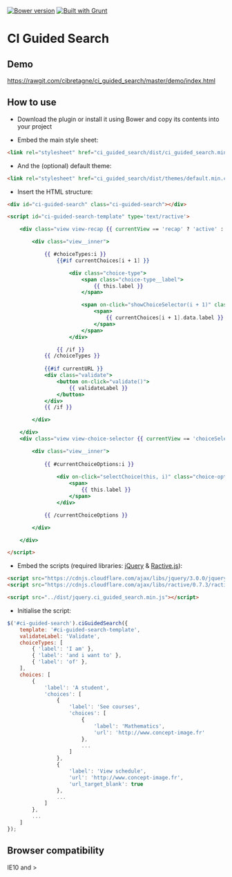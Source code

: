 [![Bower version](https://badge.fury.io/bo/ci_guided_search.svg)](http://badge.fury.io/bo/ci_guided_search)
[![Built with Grunt](https://cdn.gruntjs.com/builtwith.png)](http://gruntjs.com/)

# CI Guided Search

## Demo
https://rawgit.com/cibretagne/ci_guided_search/master/demo/index.html

## How to use
* Download the plugin or install it using Bower and copy its contents into your project

* Embed the main style sheet:

```html
<link rel="stylesheet" href="ci_guided_search/dist/ci_guided_search.min.css">
```
* And the (optional) default theme:

```html
<link rel="stylesheet" href="ci_guided_search/dist/themes/default.min.css">
```
* Insert the HTML structure:
```html
<div id="ci-guided-search" class="ci-guided-search"></div>

<script id="ci-guided-search-template" type='text/ractive'>

	<div class="view view-recap {{ currentView == 'recap' ? 'active' : 'not-visible' }}">

		<div class="view__inner">

			{{ #choiceTypes:i }}
				{{#if currentChoices[i + 1] }}

					<div class="choice-type">
						<span class="choice-type__label">
							{{ this.label }}
						</span>

						<span on-click="showChoiceSelector(i + 1)" class="choice-type__value">
							<span>
								{{ currentChoices[i + 1].data.label }}
							</span>
						</span>
					</div>

				{{ /if }}
			{{ /choiceTypes }}
			
			{{#if currentURL }}
			<div class="validate">
				<button on-click="validate()">
					{{ validateLabel }}
				</button>
			</div>
			{{ /if }}

		</div>

	</div>
	<div class="view view-choice-selector {{ currentView == 'choiceSelector' ? 'active' : 'not-visible' }}">

		<div class="view__inner">
			
			{{ #currentChoiceOptions:i }}
			
				<div on-click="selectChoice(this, i)" class="choice-option">
					<span>
						{{ this.label }}
					</span>
				</div>

			{{ /currentChoiceOptions }}

		</div>

	</div>

</script>
```
* Embed the scripts (required libraries:  [jQuery](http://jquery.com) & [Ractive.js](http://www.ractivejs.org)):

```html
<script src="https://cdnjs.cloudflare.com/ajax/libs/jquery/3.0.0/jquery.min.js"></script>
<script src="https://cdnjs.cloudflare.com/ajax/libs/ractive/0.7.3/ractive.min.js"></script>

<script src="../dist/jquery.ci_guided_search.min.js"></script>
```
* Initialise the script:
```javascript
$('#ci-guided-search').ciGuidedSearch({
	template: '#ci-guided-search-template',
    validateLabel: 'Validate',
	choiceTypes: [
		{ 'label': 'I am' },
		{ 'label': 'and i want to' },
		{ 'label': 'of' },
	],
	choices: [
		{
			'label': 'A student',
			'choices': [
				{
					'label': 'See courses',
					'choices': [
						{
							'label': 'Mathematics',
							'url': 'http://www.concept-image.fr'
						},
						...
					]
				},
				{
					'label': 'View schedule',
					'url': 'http://www.concept-image.fr',
					'url_target_blank': true
				},
                ...
			]
		},
		...
	]
});
```
## Browser compatibility
IE10 and >
